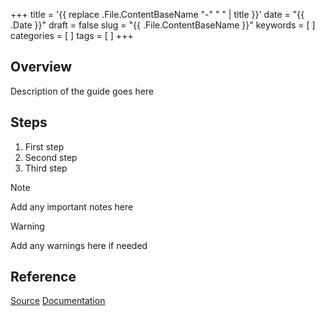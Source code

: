 +++
title = '{{ replace .File.ContentBaseName "-" " " | title }}'
date = "{{ .Date }}"
draft = false
slug = "{{ .File.ContentBaseName }}"
keywords = [ ]
categories = [ ]
tags = [ ]
+++

## Overview

Description of the guide goes here

## Steps

1. First step
2. Second step
3. Third step

> [!Note]  
> Add any important notes here

> [!Warning]  
> Add any warnings here if needed

## Reference

[Source](URL_TO_SOURCE) <!-- Replace URL_TO_SOURCE with the actual URL -->
[Documentation](URL_TO_DOCS) <!-- Optional: Add if there's official documentation -->